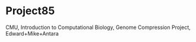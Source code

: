 # Project85
CMU, Introduction to Computational Biology, Genome Compression Project, Edward+Mike+Antara
